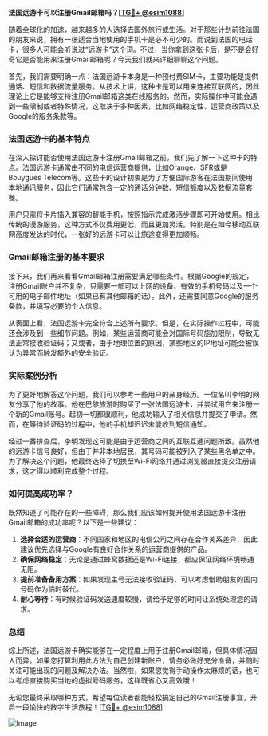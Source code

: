 **法国远游卡可以注册Gmail邮箱吗？[[TG💪+ @esim1088](https://t.me/s/esim1088)]**

随着全球化的加速，越来越多的人选择去国外旅行或生活。对于那些计划前往法国的朋友来说，拥有一张适合当地使用的手机卡是必不可少的。而说到法国的电话卡，很多人可能会听说过“远游卡”这个词。不过，当你拿到这张卡后，是不是会好奇它是否能用来注册Gmail邮箱呢？今天我们就来详细聊聊这个问题。

首先，我们需要明确一点：法国远游卡本身是一种预付费SIM卡，主要功能是提供通话、短信和数据流量服务。从技术上讲，这种卡是可以用来连接互联网的，因此理论上它是能够支持注册Gmail邮箱这类在线服务的。然而，实际操作中可能会遇到一些限制或者特殊情况，这取决于多种因素，比如网络稳定性、运营商政策以及Google的服务条款等。

### 法国远游卡的基本特点

在深入探讨能否使用法国远游卡注册Gmail邮箱之前，我们先了解一下这种卡的特点。法国远游卡通常由不同的电信运营商提供，比如Orange、SFR或是Bouygues Telecom等。这些卡的设计初衷是为了方便国际游客在法国期间使用本地通讯服务，因此它们通常包含一定的通话分钟数、短信额度以及数据流量套餐。

用户只需将卡片插入兼容的智能手机，按照指示完成激活步骤即可开始使用。相比传统的漫游服务，这种方式不仅费用更低，而且更加灵活。特别是在如今移动互联网高度发达的时代，一张好的远游卡可以让旅途变得更加顺畅。

### Gmail邮箱注册的基本要求

接下来，我们再来看看Gmail邮箱注册需要满足哪些条件。根据Google的规定，注册Gmail账户并不复杂，只需要一部可以上网的设备、有效的手机号码以及一个可用的电子邮件地址（如果已有其他邮箱的话）。此外，还需要同意Google的服务条款，并填写必要的个人信息。

从表面上看，法国远游卡完全符合上述所有要求。但是，在实际操作过程中，可能还会涉及到一些细节问题。例如，某些运营商可能会对国际号码施加限制，导致无法正常接收验证码；又或者，由于地理位置的原因，某些地区的IP地址可能会被误认为异常而触发额外的安全验证。

### 实际案例分析

为了更好地解答这个问题，我们可以参考一些用户的亲身经历。一位名叫李明的网友分享了他的故事。他在巴黎旅游时购买了一张法国远游卡，并尝试用它来注册一个新的Gmail账号。起初一切都很顺利，他成功输入了相关信息并提交了申请。然而，在等待验证码的过程中，他的手机却迟迟未能收到短信通知。

经过一番排查后，李明发现这可能是由于运营商之间的互联互通问题所致。虽然他的远游卡信号良好，但由于并非本地居民，其号码可能被列入了某些黑名单之中。为了解决这个问题，他最终选择了切换至Wi-Fi网络并通过浏览器直接提交注册请求，这才得以顺利完成整个过程。

### 如何提高成功率？

既然知道了可能存在的一些障碍，那么我们应该如何提升使用法国远游卡注册Gmail邮箱的成功率呢？以下是一些建议：

1. **选择合适的运营商**：不同国家和地区的电信公司之间存在合作关系差异，因此建议优先选择与Google有良好合作关系的运营商提供的产品。
2. **确保网络稳定**：无论是通过蜂窝数据还是Wi-Fi连接，都应保证网络环境畅通无阻。
3. **提前准备备用方案**：如果发现主号无法接收验证码，可以考虑借助朋友的国内号码作为临时替代。
4. **耐心等待**：有时候验证码发送速度较慢，请给予足够的时间让系统处理您的请求。

### 总结

综上所述，法国远游卡确实能够在一定程度上用于注册Gmail邮箱，但具体情况因人而异。如果您打算利用此方法为自己创建新账户，请务必做好充分准备，并随时关注可能出现的问题及解决办法。当然啦，如果您觉得手动操作太麻烦的话，也可以考虑直接购买当地的虚拟号码服务，这样既省心又高效哦！

无论您最终采取哪种方式，希望每位读者都能轻松搞定自己的Gmail注册事宜，开启一段愉快的数字生活旅程！[[TG💪+ @esim1088](https://t.me/s/esim1088)] 

![Image](https://i.postimg.cc/4NQfJmqS/Snipaste-2025-05-13-00-14-12.png)